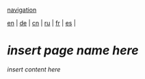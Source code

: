 [navigation](https://github.com/syncloud/docs/blob/master/*/index.md)

[en](https://github.com/syncloud/platform/wiki/Accounts) | 
[de](https://github.com/syncloud/docs/blob/master/de/content/Accounts.md) | 
[cn](https://github.com/syncloud/docs/blob/master/cn/content/Accounts.md) | 
[ru](https://github.com/syncloud/docs/blob/master/ru/content/Accounts.md) | 
[fr](https://github.com/syncloud/docs/blob/master/fr/content/Accounts.md) | 
[es](https://github.com/syncloud/docs/blob/master/es/content/Accounts.md) | 

# *insert page name here*

*insert content here*
